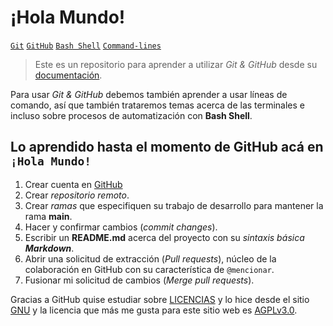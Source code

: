 # ¡Hola Mundo!

[`Git`](_post/git) [`GitHub`](_post/gh) [`Bash Shell`](_post/bs) [`Command-lines`](_post/cmd)

> Este es un repositorio para aprender a utilizar *Git & GitHub* desde su [documentación](https://docs.github.com/es/get-started/quickstart/hello-world).

Para usar *Git & GitHub* debemos también aprender a usar líneas de comando, así que también trataremos temas acerca de las terminales e incluso sobre procesos de automatización con **Bash Shell**.

## Lo aprendido hasta el momento de GitHub acá en `¡Hola Mundo!`
1. Crear cuenta en [GitHub](https://GitHub.com)
2. Crear *repositorio remoto*.
3. Crear *ramas* que especifiquen su trabajo de desarrollo para mantener la rama **main**.
4. Hacer y confirmar cambios (*commit changes*).
5. Escribir un **README.md** acerca del proyecto con su *sintaxis básica* ***Markdown***.
6. Abrir una solicitud de extracción (*Pull requests*), núcleo de la colaboración en GitHub con su característica de `@mencionar`.
7. Fusionar mi solicitud de cambios (*Merge pull requests*).

Gracias a GitHub quise estudiar sobre [LICENCIAS](https://www.gnu.org/licenses/license-list.html) y lo hice desde el sitio [GNU](gnu.org) y la licencia que más me gusta para este sitio web es [AGPLv3.0](https://www.gnu.org/licenses/license-list.html#AGPLv3.0).

